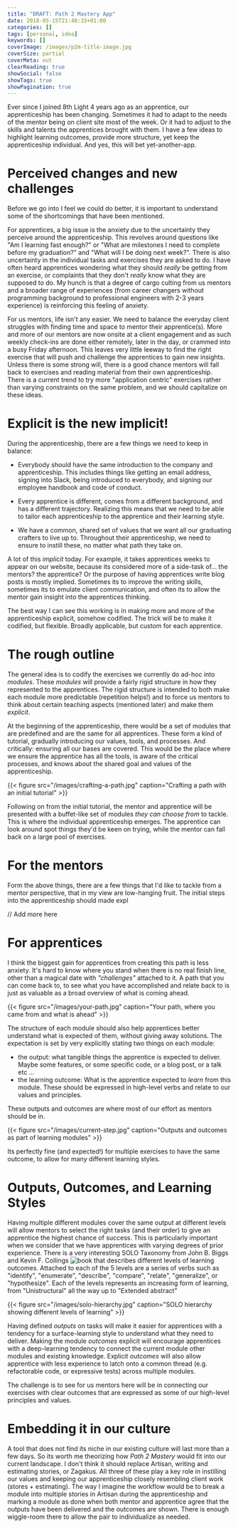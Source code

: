 ```yaml
---
title: "DRAFT: Path 2 Mastery App"
date: 2018-05-15T21:48:33+01:00
categories: []
tags: [personal, idea]
keywords: []
coverImage: /images/p2m-title-image.jpg
coverSize: partial
coverMeta: out
clearReading: true
showSocial: false
showTags: true
showPagination: true
---
```


Ever since I joined 8th Light 4 years ago as an apprentice, our apprenticeship has been changing.
Sometimes it had to adapt to the needs of the mentor being on client site most of the week.
Or it had to adjust to the skills and talents the apprentices brought with them.
I have a few ideas to highlight learning outcomes, provide more structure, yet keep the apprenticeship individual.
And yes, this will bet yet-another-app.

<!--more-->

# Perceived changes and new challenges

Before we go into I feel we could do better, it is important to understand some of the shortcomings that have been mentioned.

For apprentices, a big issue is the anxiety due to the uncertainty they perceive around the apprenticeship.
This revolves around questions like "Am I learning fast enough?" or "What are milestones I need to complete before my graduation?" and "What will I be doing next week?".
There is also uncertainty in the individual tasks and exercises they are asked to do.
I have often heard apprentices wondering what they should _really_ be getting from an exercise, or complaints that they don't _really_ know what they are supposed to do.
My hunch is that a degree of cargo culting from us mentors and a broader range of experiences (from career changers without programming background to professional engineers with 2-3 years experience) is reinforcing this feeling of anxiety.

For us mentors, life isn't any easier.
We need to balance the everyday client struggles with finding time and space to mentor their apprentice(s).
More and more of our mentors are now onsite at a client engagement and as such weekly check-ins are done either remotely, later in the day, or crammed into a busy Friday afternoon.
This leaves very little leeway to find the right exercise that will push and challenge the apprentices to gain new insights.
Unless there is some strong will, there is a good chance mentors will fall back to exercises and reading material from their own apprenticeship.
There is a current trend to try more "application centric" exercises rather than varying constraints on the same problem, and we should capitalize on these ideas.

# Explicit is the new implicit!

During the apprenticeship, there are a few things we need to keep in balance:

* Everybody should have the same introduction to the company and apprenticeship.
  This includes things like getting an email address, signing into Slack, being introduced to everybody, and signing our employee handbook and code of conduct.

* Every apprentice is different, comes from a different background, and has a different trajectory.
  Realizing this means that we need to be able to tailor each apprenticeship to the apprentice and their learning style.

* We have a common, shared set of values that we want all our graduating crafters to live up to.
  Throughout their apprenticeship, we need to ensure to instill these, no matter what path they take on.

A lot of this _implicit_ today.
For example, it takes apprentices weeks to appear on our website, because its considered more of a side-task of... the mentors? the apprentice?
Or the purpose of having apprentices write blog posts is mostly implied. Sometimes its to improve the writing skills, sometimes its to emulate client communication, and often its
to allow the mentor gain insight into the apprentices thinking.

The best way I can see this working is in making more and more of the apprenticeship explicit, somehow codified.
The trick will be to make it codified, but flexible.
Broadly applicable, but custom for each apprentice.


# The rough outline

The general idea is to codify the exercises we currently do ad-hoc into _modules_.
These _modules_ will provide a fairly rigid structure in how they represented to the apprentices.
The rigid structure is intended to both make each module more predictable (repetition helps!) and to force us mentors to think about certain teaching aspects (mentioned later) and make them _explicit_.

At the beginning of the apprenticeship, there would be a set of modules that are predefined and are the same for all apprentices.
These form a kind of tutorial, gradually introducing our values, tools, and processes. And critically: ensuring all our bases are covered.
This would be the place where we ensure the apprentice has all the tools, is aware of the critical processes, and knows about the shared goal and values of the apprenticeship.

{{< figure src="/images/crafting-a-path.jpg" caption="Crafting a path with an initial tutorial" >}}

Following on from the initial tutorial, the mentor and apprentice will be presented with a buffet-like set of modules _they can choose from_ to tackle.
This is where the individual apprenticeship emerges. The apprentice can look around spot things they'd be keen on trying, while the mentor can fall back on a large pool of exercises.


# For the mentors

Form the above things, there are a few things that I'd like to tackle from a mentor perspective, that in my view are low-hanging fruit.
The initial steps into the apprenticeship should made expl

// Add more here

# For apprentices

I think the biggest gain for apprentices from creating this path is less anxiety.
It's hard to know where you stand when there is no real finish line, other than a magical date with _"challenges"_ attached to it.
A path that you can come back to, to see what you have accomplished and relate back to is just as valuable as a broad overview of what is coming ahead.

{{< figure src="/images/your-path.jpg" caption="Your path, where you came from and what is ahead" >}}

The structure of each module should also help apprentices better understand what is expected of them, without giving away solutions.
The expectation is set by very explicitly stating two things on each module:

* the output: what tangible things the apprentice is expected to deliver. Maybe some features, or some specific code, or a blog post, or a talk etc ...
* the learning outcome: What is the apprentice expected to *learn* from this module. These should be expressed in high-level verbs and relate to our values and principles.

These outputs and outcomes are where most of our effort as mentors should be in.

{{< figure src="/images/current-step.jpg" caption="Outputs and outcomes as part of learning modules" >}}

Its perfectly fine (and expected!) for multiple exercises to have the same outcome, to allow for many different learning styles.


# Outputs, Outcomes, and Learning Styles

Having multiple different modules cover the same output at different levels will allow mentors to select the right tasks (and their order)
to give an apprentice the highest chance of success.
This is particularly important when we consider that we have apprentices with varying degrees of prior experience.
There is a very interesting SOLO Taxonomy from John B. Biggs and Kevin F. Collings ![book](https://books.google.co.uk/books?hl=en&lr=&id=xUO0BQAAQBAJ&oi=fnd&pg=PP1&dq=Evaluating+the+Quality+of+Learning:+The+SOLO+Taxonomy&ots=aplyiVHpHa&sig=ByFlHTwvUQMWVEBWF_TfyLx11mE#v=onepage&q=Evaluating%20the%20Quality%20of%20Learning%3A%20The%20SOLO%20Taxonomy&f=false) that
describes different levels of learning outcomes.
Attached to each of the 5 levels are a series of verbs such as "identify", "enumerate", "describe", "compare", "relate", "generalize", or "hypothesize".
Each of the levels represents an increasing form of learning, from "Unistructural" all the way up to "Extended abstract"

{{< figure src="/images/solo-hierarchy.jpg" caption="SOLO hierarchy showing different levels of learning" >}}

Having defined _outputs_ on tasks will make it easier for apprentices with a tendency for a surface-learning style to understand what they need to deliver.
Making the module _outcomes_ explicit will encourage apprentices with a deep-learning tendency to connect the current module other modules and existing knowledge.
Explicit _outcomes_ will also allow apprentice with less experience to latch onto a common thread (e.g. refactorable code, or expressive tests) across multiple modules.

The challenge is to see for us mentors here will be in connecting our exercises with clear outcomes that are expressed as some of our high-level principles and values.

# Embedding it in our culture

A tool that does not find its niche in our existing culture will last more than a few days.
So its worth me theorizing how _Path 2 Mastery_ would fit into our current landscape.
I don't think it should replace Artisan, writing and estimating stories, or Zagakus.
All three of these play a key role in instilling our values and keeping our apprenticeship closely resembling client work (stores + estimating).
The way I imagine the workflow would be to break a module into multiple stories in Artisan during the apprenticeship and marking a module as done when both mentor and apprentice agree
that the outputs have been delivered and the outcomes are shown.
There is enough wiggle-room there to allow the pair to individualize as needed.
